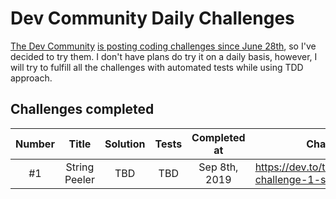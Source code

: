 # Dev Community Daily Challenges

[The Dev Community](https://dev.to) [is posting coding challenges since June 28th](https://dev.to/thepracticaldev/daily-challenge-1-string-peeler-4nep), so I've decided to try them. I don't have plans do try it on a daily basis, however, I will try to fulfill all the challenges with automated tests while using TDD approach.

## Challenges completed

| Number | Title          | Solution | Tests | Completed at  | Challenge link                                                      |
|:------:|:--------------:|:--------:|:-----:|:-------------:|---------------------------------------------------------------------|
| #1     | String Peeler  | TBD      | TBD   | Sep 8th, 2019 | https://dev.to/thepracticaldev/daily-challenge-1-string-peeler-4nep |
